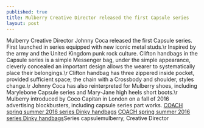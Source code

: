 ```yaml
---
published: true
title: Mulberry Creative Director released the first Capsule series
layout: post
---
```

Mulberry Creative Director Johnny Coca released the first Capsule series. First launched in series equipped with new iconic metal studs.\r Inspired by the army and the United Kingdom punk rock culture. Clifton handbags in the Capsule series is a simple Messenger bag, under the simple appearance, cleverly concealed an important design allows the wearer to systematically place their belongings.\r Clifton handbag has three zippered inside pocket, provided sufficient space; the chain with a Crossbody and shoulder, styles change.\r Johnny Coca has also reinterpreted for Mulberry shoes, including Marylebone Capsule series and Mary-Jane high heels short boots.\r Mulberry introduced by Coco Capitan in London on a fall of 2016 advertising blockbusters, including capsule series part works. [COACH spring summer 2016 series Dinky handbags](http://dolcegabbana.bravesites.com/entries/general/coach-spring-summer-2016-series-dinky-handbags) [COACH spring summer 2016 series Dinky handbags](http://dolcegabbana.bravesites.com/entries/general/coach-spring-summer-2016-series-dinky-handbags)Series capsulemulberry, Creative Director